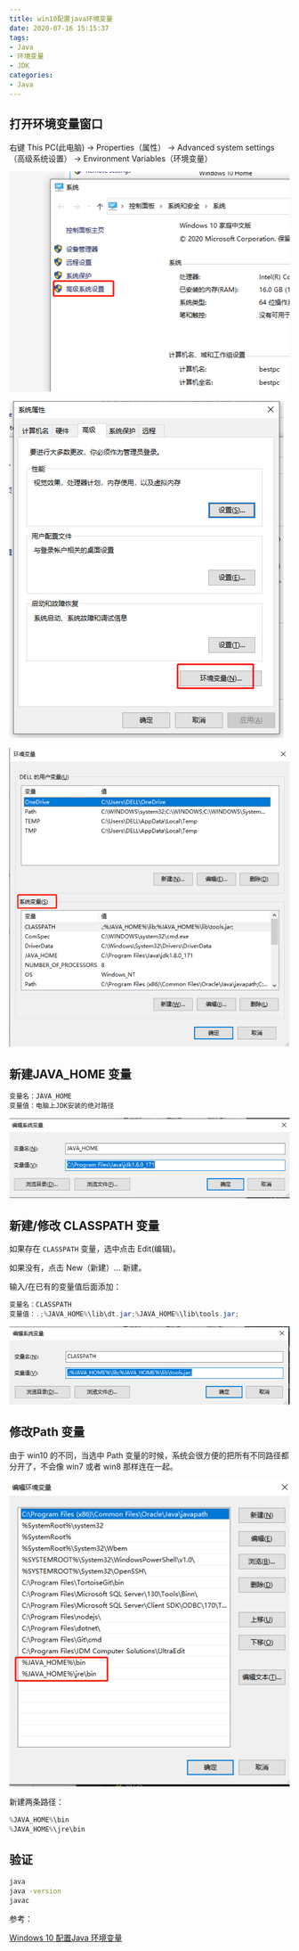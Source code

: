 ```yaml
---
title: win10配置java环境变量
date: 2020-07-16 15:15:37
tags:
- Java
- 环境变量
- JDK
categories: 
- Java
---
```


## 打开环境变量窗口

右键 This PC(此电脑) -> Properties（属性） -> Advanced system settings（高级系统设置） -> Environment Variables（环境变量）

![微信截图_20200716151758.png](/img/微信截图_20200716151758.png)

![微信截图_20200716151834.png](/img/微信截图_20200716151834.png)

![微信截图_20200716151910.png](/img/微信截图_20200716151910.png)

## 新建JAVA_HOME 变量

```java
变量名：JAVA_HOME
变量值：电脑上JDK安装的绝对路径
```

![微信截图_20200716152023.png](/img/微信截图_20200716152023.png)

## 新建/修改 CLASSPATH 变量

如果存在 `CLASSPATH` 变量，选中点击 Edit(编辑)。

如果没有，点击 New（新建）... 新建。

输入/在已有的变量值后面添加：

```java
变量名：CLASSPATH
变量值：.;%JAVA_HOME%\lib\dt.jar;%JAVA_HOME%\lib\tools.jar;
```

![微信截图_20200716152137.png](/img/微信截图_20200716152137.png)

## 修改Path 变量

由于 win10 的不同，当选中 Path 变量的时候，系统会很方便的把所有不同路径都分开了，不会像 win7 或者 win8 那样连在一起。

![微信截图_20200716152234.png](/img/微信截图_20200716152234.png)

新建两条路径：

```java
%JAVA_HOME%\bin
%JAVA_HOME%\jre\bin
```

## 验证

```sh
java
java -version
javac
```

参考：

[Windows 10 配置Java 环境变量](https://www.runoob.com/w3cnote/windows10-java-setup.html)
